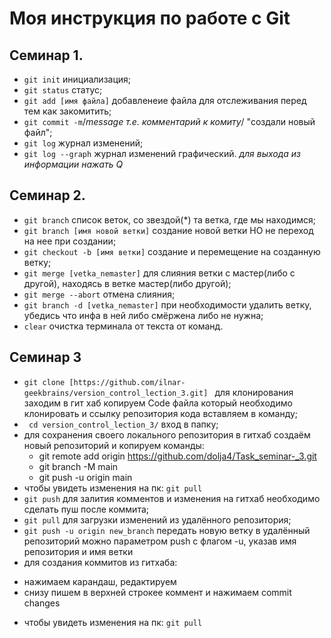 # Моя инструкция по работе с Git
## Семинар 1.
- ``git init``  инициализация;
- ``git status``   статус;
- ``git add [имя файла]``  добавленеие файла для отслеживания перед тем как закомитить;
- ``git commit -m``/*message т.е. комментарий к комиту*/ "создали новый файл";
- ``git log``  журнал изменений;
- ``git log --graph``  журнал изменений графический.
*для выхода из информации нажать Q*

## Семинар 2.
* ``git branch``  список веток, cо звездой(*) та ветка, где мы находимся; 
* ``git branch [имя новой ветки]`` создание новой ветки НО не переход на нее при создании;
* ``git checkout -b [имя ветки]``    создание и перемещение на созданную ветку;
* ``git merge [vetka_nemaster]`` для слияния ветки с мастер(либо с другой), находясь в ветке мастер(либо другой);
* ``git merge --abort``  отмена слияния;
* ``git branch -d [vetka_nemaster]`` при необходимости удалить ветку, убедись что инфа в ней либо смёржена либо не нужна;
* ``clear``            очистка терминала от текста от команд.
## Семинар 3

* ``git clone [https://github.com/ilnar-geekbrains/version_control_lection_3.git] `` для клонирования заходим в гит хаб копируем Code файла который необходимо клонировать  и ссылку репозитория кода вставляем в команду;
* `` cd version_control_lection_3/``  вход в папку;
* для сохранения своего локального репозитория в гитхаб  создаём новый репозиторий и копируем команды:
  - git remote add origin https://github.com/dolja4/Task_seminar-_3.git
  - git branch -M main
  - git push -u origin main
* чтобы увидеть изменения на пк: ``git pull``
* ``git push`` для залития комментов и изменения на гитхаб необходимо сделать пуш после коммита;
* ``git pull`` для загрузки изменений из удалённого репозитория;
* ``git push -u origin new_branch``  передать новую ветку в удалённый репозиторий можно параметром push с флагом -u, указав имя репозитория и имя ветки
*   для создания коммитов из гитхаба:
- нажимаем карандаш, редактируем  
- снизу пишем в верхней строкее коммент и нажимаем commit changes
* чтобы увидеть изменения на пк: ``git pull``
